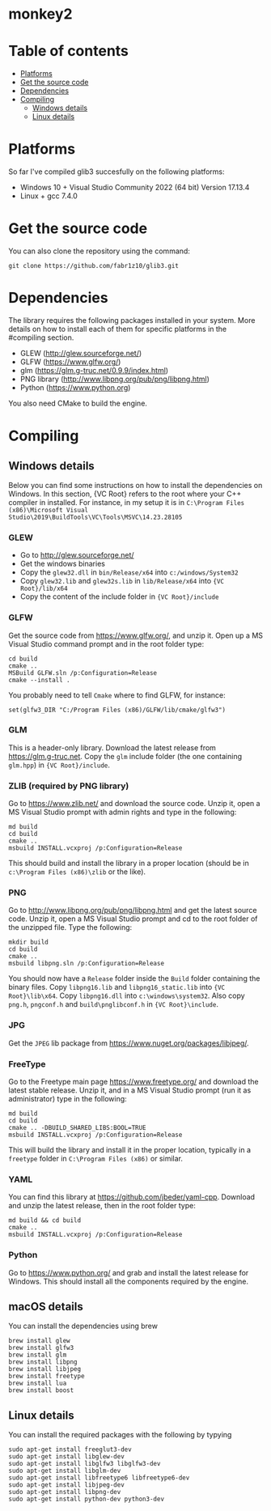 # monkey2
# Table of contents

* [Platforms](#platforms)
* [Get the source code](#get-the-source-code)
* [Dependencies](#dependencies)
* [Compiling](#compiling)
  * [Windows details](#windows-details)
  * [Linux details](#linux-details)

# Platforms

So far I've compiled glib3 succesfully on the following platforms:

* Windows 10 + Visual Studio Community 2022 (64 bit) Version 17.13.4
* Linux + gcc 7.4.0

# Get the source code

You can also clone the repository using the command:

    git clone https://github.com/fabr1z10/glib3.git

# Dependencies

The library requires the following packages installed in your system. More details on how to install each of them for specific platforms in the #compiling section.

* GLEW (http://glew.sourceforge.net/)
* GLFW (https://www.glfw.org/)
* glm (https://glm.g-truc.net/0.9.9/index.html)
* PNG library (http://www.libpng.org/pub/png/libpng.html)
* Python (https://www.python.org)

You also need CMake to build the engine.

# Compiling

## Windows details

Below you can find some instructions on how to install the dependencies on Windows. In this section, {VC Root} refers to the root where your C++ compiler in installed. For instance, in my setup it is in `C:\Program Files (x86)\Microsoft Visual Studio\2019\BuildTools\VC\Tools\MSVC\14.23.28105`

### GLEW
* Go to http://glew.sourceforge.net/ 
* Get the windows binaries
* Copy the `glew32.dll` in `bin/Release/x64` into `c:/windows/System32` 
* Copy `glew32.lib` and `glew32s.lib` in `lib/Release/x64` into `{VC Root}/lib/x64`
* Copy the content of the include folder in `{VC Root}/include`

### GLFW

Get the source code from https://www.glfw.org/, and unzip it. Open up a MS Visual Studio command prompt and in the root folder type:
    
    cd build
    cmake .. 
    MSBuild GLFW.sln /p:Configuration=Release
    cmake --install .

You probably need to tell `Cmake` where to find GLFW, for instance:

	set(glfw3_DIR "C:/Program Files (x86)/GLFW/lib/cmake/glfw3")


### GLM

This is a header-only library. Download the latest release from https://glm.g-truc.net. Copy the `glm` include folder (the one containing `glm.hpp`) in `{VC Root}/include`.

### ZLIB (required by PNG library)

Go to https://www.zlib.net/ and download the source code. Unzip it, open a MS Visual Studio prompt with admin rights and type in the following:

    md build
    cd build
    cmake ..
    msbuild INSTALL.vcxproj /p:Configuration=Release

This should build and install the library in a proper location (should be in `c:\Program Files (x86)\zlib` or the like).

### PNG

Go to http://www.libpng.org/pub/png/libpng.html and get the latest source code. Unzip it, open a MS Visual Studio prompt and cd to the root folder of the unzipped file. Type the following:

    mkdir build
    cd build
    cmake ..
    msbuild libpng.sln /p:Configuration=Release
You should now have a `Release` folder inside the `Build` folder containing the binary files. Copy `libpng16.lib` and `libpng16_static.lib` into `{VC Root}\lib\x64`. Copy `libpng16.dll` into `c:\windows\system32`. Also copy `png.h`, `pngconf.h` and `build\pnglibconf.h` in `{VC Root}\include`.

### JPG

Get the `JPEG` lib package from https://www.nuget.org/packages/libjpeg/.

### FreeType

Go to the Freetype main page https://www.freetype.org/ and download the latest stable release. Unzip it, and in a MS Visual Studio prompt (run it as administrator) type in the following:

    md build
	cd build
	cmake .. -DBUILD_SHARED_LIBS:BOOL=TRUE
	msbuild INSTALL.vcxproj /p:Configuration=Release 

This will build the library and install it in the proper location, typically in a `freetype` folder in `C:\Program Files (x86)` or similar.

### YAML

You can find this library at https://github.com/jbeder/yaml-cpp. Download and unzip the latest release, then in the root folder type:

	md build && cd build
	cmake ..
	msbuild INSTALL.vcxproj /p:Configuration=Release

### Python

Go to https://www.python.org/ and grab and install the latest release for Windows. This should install all the components required by the engine.

## macOS details

You can install the dependencies using brew

    brew install glew
    brew install glfw3
    brew install glm
    brew install libpng
    brew install libjpeg
    brew install freetype
    brew install lua
    brew install boost

## Linux details

You can install the required packages with the following by typying

    sudo apt-get install freeglut3-dev
    sudo apt-get install libglew-dev
    sudo apt-get install libglfw3 libglfw3-dev
    sudo apt-get install libglm-dev
    sudo apt-get install libfreetype6 libfreetype6-dev
    sudo apt-get install libjpeg-dev
    sudo apt-get install libpng-dev
    sudo apt-get install python-dev python3-dev